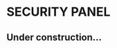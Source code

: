 # SECURITY PANEL

## **Under construction...**

<!-- In the Jimber Tray you have the option `Security Panel`:

![jimber_tray.png](jimber_tray.png ':size=300')

Choosing this option, you will get the following screen: 

![secure_panel.png](secure_panel.png ':size=700')

The first option...

The second option displays a screen where you can add your own devices:

![sec_pan_devices.png](sec_pan_devices.png ':size=700')

You can add a new device by clicking on the `Create new`  button

![create_new.png](/create_new.png)

prominently located at the upper right corner of the interface. 

A window with a QR-code appears and by scanning the code you can install Jimber SASE on your smartphone:

![scan_device.png](scan_device.png ':size=500')

In the next step, you can choose a name for your device:

![add_user_device.png](add_user_device.png ':size=500')

Finally, you get a new QR-code and the final instructions to add your device:

![add_user_device_2.png](add_user_device_2.png ':size=500')

Clicking on `I have configured my device`adds your device to the list.  -->